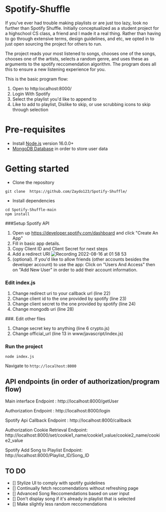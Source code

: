 # Spotify-Shuffle

If you've ever had trouble making playlists or are just too lazy, look no further than Spotify Shuffle. Initially conceptualized as a student project for a highschool CS class, a friend and I made it a real thing. Rather than having to go through extensive terms, design guidelines, and etc, we opted in to just open sourcing the project for others to run. 

The project reads your most listened to songs, chooses one of the songs, chooses one of the artists, selects a random genre, and uses these as arguments to the spotify reccomendation algorithm. The program does all this to ensure a new listening experience for you.

This is the basic program flow:

1. Open to http:localhost:8000/ 
2. Login With Spotify
3. Select the playlist you'd like to append to
4. Like to add to playlist, Dislike to skip, or use scrubbing icons to skip through selection

 
# Pre-requisites
- Install [Node.js](https://nodejs.org/en/) version 16.0.0+
- [MongoDB Database](https://www.mongodb.com/) in order to store user data 

# Getting started
- Clone the repository
```
git clone  https://github.com/Zaydo123/Spotify-Shuffle/
```
- Install dependencies
```
cd Spotify-Shuffle-main
npm install
```

###Setup Spotify API
 1. Open up https://developer.spotify.com/dashboard and click "Create An App"
 2. Fill in basic app details.
 3. Copy Client ID and Client Secret for next steps
 4. Add a redirect URI
 ![Recording 2022-08-16 at 01 58 53](https://user-images.githubusercontent.com/26662362/184817093-0ac51ce4-21b7-4b98-8dd0-70ddeaba1c8c.gif)
 5. (optional). If you'd like to allow friends (other accounts besides the developer account) to use the app: Click on "Users And Access" then on "Add New User" in order to add their account information.

### Edit index.js 
 1. Change redirect uri to your callback url (line 22)
 2. Change client id to the one provided by spotify (line 23)
 3. Change client secret to the one provided by spotify (line 24)
 4. Change mongodb uri (line 28)

###. Edit other files
 1. Change secret key to anything (line 6 crypto.js)
 2. Change official_url (line 13 in www/javascript/index.js)

### Run the project
```
node index.js
```
  Navigate to `http://localhost:8000`

## API endpoints (in order of authorization/program flow)
 
  Main interface Endpoint : http://localhost:8000/getUser 
 
  Authorization Endpoint : http://localhost:8000/login
  
  Spotify Api Callback Endpoint : http://localhost:8000/callback
  
  Authorization Cookie Retrieval Endpoint: http://localhost:8000/set/cookie1_name/cookie1_value/cookie2_name/cookie2_value
  
  Spotify Add Song to Playlist Endpoint: http://localhost:8000/Playlist_ID/Song_ID
  
 ## TO DO
 - [] Stylize UI to comply with spotify guidelines
 - [] Continually fetch reccomendations without refreshing page
 - [] Advanced Song Reccomendations based on user input
 - [] Don't display song if it's already in playlist that is selected
 - [] Make slightly less random reccomendations

